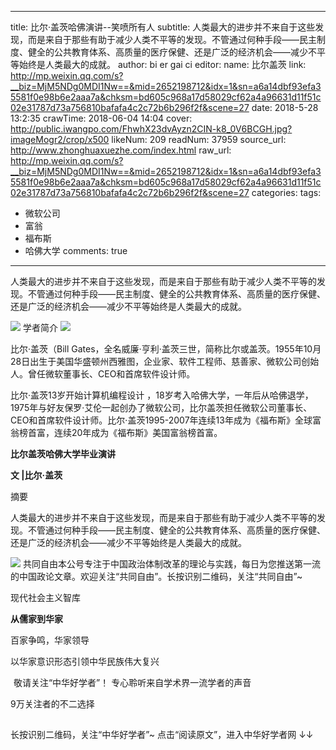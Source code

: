 
---
title: 比尔·盖茨哈佛演讲--笑喷所有人
subtitle: 人类最大的进步并不来自于这些发现，而是来自于那些有助于减少人类不平等的发现。不管通过何种手段——民主制度、健全的公共教育体系、高质量的医疗保健、还是广泛的经济机会——减少不平等始终是人类最大的成就。
author: bi er gai ci
editor:
  name: 比尔盖茨
  link: http://mp.weixin.qq.com/s?__biz=MjM5NDg0MDI1Nw==&mid=2652198712&idx=1&sn=a6a14dbf93efa35581f0e98b6e2aaa7a&chksm=bd605c968a17d58029cf62a4a96631d11f51c02e31787d73a756810bafafa4c2c72b6b296f2f&scene=27
date: 2018-5-28 13:2:35
crawTime: 2018-06-04 14:04
cover: http://public.iwangpo.com/FhwhX23dvAyzn2CIN-k8_0V6BCGH.jpg?imageMogr2/crop/x500
likeNum: 209
readNum: 37959
source_url: http://www.zhonghuaxuezhe.com/index.html
raw_url: http://mp.weixin.qq.com/s?__biz=MjM5NDg0MDI1Nw==&mid=2652198712&idx=1&sn=a6a14dbf93efa35581f0e98b6e2aaa7a&chksm=bd605c968a17d58029cf62a4a96631d11f51c02e31787d73a756810bafafa4c2c72b6b296f2f&scene=27
categories: 
tags: 
  - 微软公司
  - 富翁
  - 福布斯
  - 哈佛大学
comments: true
---
人类最大的进步并不来自于这些发现，而是来自于那些有助于减少人类不平等的发现。不管通过何种手段——民主制度、健全的公共教育体系、高质量的医疗保健、还是广泛的经济机会——减少不平等始终是人类最大的成就。
<!--more-->
![](http://public.iwangpo.com/FudmCe9IALS25d-8xnUvqzWSXTOV.jpg?imageView2/2/w/600)
学者简介
![](http://public.iwangpo.com/FhdqFrQGHZt7RvVdeWMdAC-6u9Qd.jpg?imageView2/2/w/600)

比尔·盖茨（Bill Gates，全名威廉·亨利·盖茨三世，简称比尔或盖茨。1955年10月28日出生于美国华盛顿州西雅图，企业家、软件工程师、慈善家、微软公司创始人。曾任微软董事长、CEO和首席软件设计师。

比尔·盖茨13岁开始计算机编程设计 ，18岁考入哈佛大学，一年后从哈佛退学，1975年与好友保罗·艾伦一起创办了微软公司，比尔盖茨担任微软公司董事长、CEO和首席软件设计师。比尔·盖茨1995-2007年连续13年成为《福布斯》全球富翁榜首富，连续20年成为《福布斯》美国富翁榜首富。

**比尔盖茨哈佛大学毕业演讲**

**文 |比尔·盖茨**

摘要

人类最大的进步并不来自于这些发现，而是来自于那些有助于减少人类不平等的发现。不管通过何种手段——民主制度、健全的公共教育体系、高质量的医疗保健、还是广泛的经济机会——减少不平等始终是人类最大的成就。

![](http://public.iwangpo.com/FvmN9h2NjFFStwk19Q3BdzkxBKy9.jpg?imageView2/2/w/600)
共同自由本公号专注于中国政治体制改革的理论与实践，每日为您推送第一流的中国政论文章。欢迎关注“共同自由”。长按识别二维码，关注“共同自由”~
![](data:image/gif;base64,iVBORw0KGgoAAAANSUhEUgAAAAEAAAABCAYAAAAfFcSJAAAADUlEQVQImWNgYGBgAAAABQABh6FO1AAAAABJRU5ErkJggg==)

现代社会主义智库
![](data:image/gif;base64,iVBORw0KGgoAAAANSUhEUgAAAAEAAAABCAYAAAAfFcSJAAAADUlEQVQImWNgYGBgAAAABQABh6FO1AAAAABJRU5ErkJggg==)

**从儒家到华家**

百家争鸣，华家领导

以华家意识形态引领中华民族伟大复兴

![](data:image/gif;base64,iVBORw0KGgoAAAANSUhEUgAAAAEAAAABCAYAAAAfFcSJAAAADUlEQVQImWNgYGBgAAAABQABh6FO1AAAAABJRU5ErkJggg==)
敬请关注“中华好学者”！
专心聆听来自学术界一流学者的声音

9万关注者的不二选择

![](data:image/gif;base64,iVBORw0KGgoAAAANSUhEUgAAAAEAAAABCAYAAAAfFcSJAAAADUlEQVQImWNgYGBgAAAABQABh6FO1AAAAABJRU5ErkJggg==)

长按识别二维码，关注“中华好学者”~
点击“阅读原文”，进入中华好学者网
↓↓
